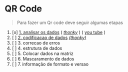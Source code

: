 # QR Code
> Para fazer um Qr code deve seguir algumas etapas
 1. [x] [1. analisar os  dados](etapas/1_analise_de_dados/etapa1.md) ( [_thonky_](https://www.thonky.com/qr-code-tutorial/data-analysis) ) ( [you tube](https://youtu.be/Is62i6aSFYk) )
 2. [ ] [2. codificacao de dados](etapas/2_codificacao/README.md)  [_(thonky)_](https://www.thonky.com/qr-code-tutorial/data-encoding)
 3. [ ] 3. correcao de erros
 4. [ ] 4. estrutura de dados
 5. [ ] 5. Colocar dados na matriz
 6. [ ] 6. Mascaramento de dados
 7. [ ] 7. informação de formato e  versao
 

